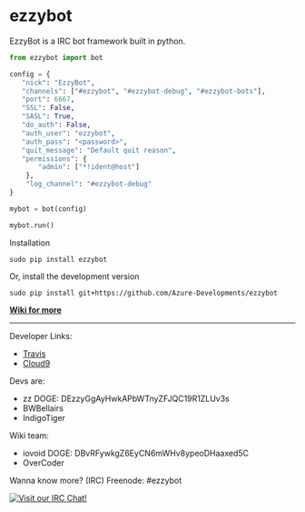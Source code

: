 # ezzybot
EzzyBot is a IRC bot framework built in python.
```python
from ezzybot import bot

config = {  
   "nick": "EzzyBot",
   "channels": ["#ezzybot", "#ezzybot-debug", "#ezzybot-bots"],
   "port": 6667,
   "SSL": False,
   "SASL": True,
   "do_auth": False,
   "auth_user": "ezzybot",
   "auth_pass": "<password>",
   "quit_message": "Default quit reason",
   "permissions": {
       "admin": ["*!ident@host"]
    },
    "log_channel": "#ezzybot-debug"
}

mybot = bot(config)

mybot.run()
```

Installation
```
sudo pip install ezzybot
```

Or, install the development version

```
sudo pip install git+https://github.com/Azure-Developments/ezzybot
```

**[Wiki for more](https://github.com/Azure-Developments/ezzybot/wiki)**

------------

Developer Links:
* [Travis](https://travis-ci.org/Azure-Developments/ezzybot)
* [Cloud9](https://ide.c9.io/itslukej/ezzybot)

Devs are:
* zz DOGE: DEzzyGgAyHwkAPbWTnyZFJQC19R1ZLUv3s
* BWBellairs
* IndigoTiger

Wiki team:
* iovoid DOGE: DBvRFywkgZ6EyCN6mWHv8ypeoDHaaxed5C
* OverCoder

Wanna know more? (IRC) Freenode: #ezzybot

[![Visit our IRC Chat!](https://kiwiirc.com/buttons/chat.freenode.net/ezzybot.png)](https://kiwiirc.com/client/chat.freenode.net/?nick=ezzy|?&theme=cli#ezzybot)
